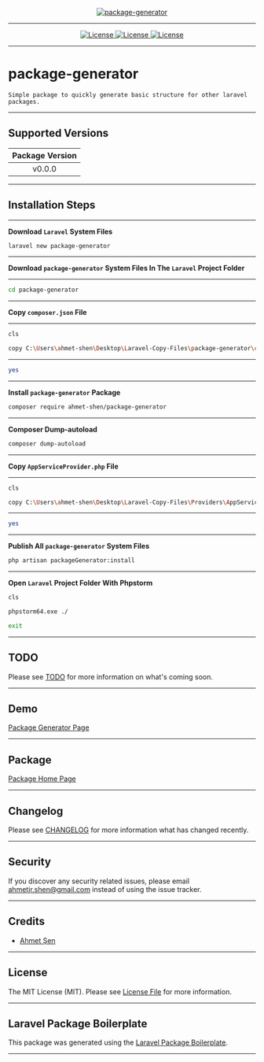 [
    <p align="center">
        <img src="https://banners.beyondco.de/package-generator.png?theme=light&packageManager=composer+require&packageName=ahmet-shen%2Fpackage-generator&pattern=architect&style=style_1&description=Simple+package+to+quickly+generate+basic+structure+for+other+laravel+packages.&md=1&showWatermark=0&fontSize=175px&images=https%3A%2F%2Flaravel.com%2Fimg%2Flogomark.min.svg" alt="package-generator">
    </p>
](https://github.com/ahmet-shen/package-generator)

- - - - -

[
    <p align="center">
        <img src="https://img.shields.io/badge/License-MIT-green.svg" alt="License">
        <img src="https://img.shields.io/badge/License-GPL%20v3-yellow.svg" alt="License">
        <img src="https://img.shields.io/badge/license-AGPL-blue.svg" alt="License">
    </p>
](https://github.com/ahmet-shen/package-generator)

- - - - -

# package-generator

    Simple package to quickly generate basic structure for other laravel packages.

- - - - -

## Supported Versions

| Package Version |
|:---------------:|
|     v0.0.0      |

- - - - -

## Installation Steps

- - - - -

**Download `Laravel` System Files**

```bash
laravel new package-generator

```

- - - - -

**Download `package-generator` System Files In The `Laravel` Project Folder**

- - - - -

```bash
cd package-generator

```

- - - - -

**Copy `composer.json` File**

- - - - -

```bash
cls

copy C:\Users\ahmet-shen\Desktop\Laravel-Copy-Files\package-generator\composer.json C:\xampp\htdocs\package-generator\composer.json

```

- - - - -

```bash
yes

```

- - - - -

**Install `package-generator` Package**

```bash
composer require ahmet-shen/package-generator

```

- - - - -

**Composer Dump-autoload**

```bash
composer dump-autoload

```

- - - - -

**Copy `AppServiceProvider.php` File**

- - - - -

```bash
cls

copy C:\Users\ahmet-shen\Desktop\Laravel-Copy-Files\Providers\AppServiceProvider.php C:\xampp\htdocs\package-generator\app\Providers\AppServiceProvider.php

```

- - - - -

```bash
yes

```

- - - - -

**Publish All `package-generator` System Files**

```bash
php artisan packageGenerator:install

```

- - - - -

**Open `Laravel` Project Folder With Phpstorm**

```bash
cls

phpstorm64.exe ./

exit

```

- - - - -

## TODO

Please see [TODO](TODO.md) for more information on what's coming soon.

- - - - -

## Demo

[Package Generator Page](http://package-generator.local)

- - - - -

## Package

[Package Home Page](https://github.com/ahmet-shen/package-generator)

- - - - -

## Changelog

Please see [CHANGELOG](CHANGELOG.md) for more information what has changed recently.

- - - - -

## Security

If you discover any security related issues, please email [ahmetjr.shen@gmail.com](mailto:ahmetjr.shen@gmail.com) instead of using the issue tracker.

- - - - -

## Credits

-   [Ahmet Şen](https://github.com/ahmet-shen)

- - - - -

## License

The MIT License (MIT). Please see [License File](LICENSE.md) for more information.

- - - - -

## Laravel Package Boilerplate

This package was generated using the [Laravel Package Boilerplate](https://laravelpackageboilerplate.com).

- - - - -
